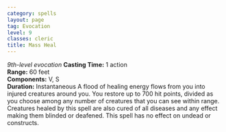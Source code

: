 ```yaml
---
category: spells
layout: page
tag: Evocation
level: 9
classes: cleric
title: Mass Heal 
---
```

_9th-level evocation_ 
**Casting Time:** 1 action    
**Range:** 60 feet    
**Components:** V, S    
**Duration:** Instantaneous 
A flood of healing energy flows from you into injured creatures around you. You restore up to 700 hit points, divided as you choose among any number of creatures that you can see within range. Creatures healed by this spell are also cured of all diseases and any effect making them blinded or deafened. This spell has no effect on undead or constructs. 

